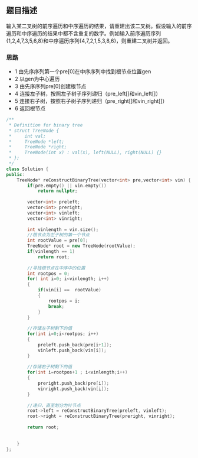 
## 题目描述
输入某二叉树的前序遍历和中序遍历的结果，请重建出该二叉树。假设输入的前序遍历和中序遍历的结果中都不含重复的数字。例如输入前序遍历序列{1,2,4,7,3,5,6,8}和中序遍历序列{4,7,2,1,5,3,8,6}，则重建二叉树并返回。

### 思路
 - 1 由先序序列第一个pre[0]在中序序列中找到根节点位置gen
- 2 以gen为中心遍历
- 3 由先序序列pre[0]创建根节点
- 4 连接左子树，按照左子树子序列递归（pre_left[]和vin_left[]）
- 5 连接右子树，按照右子树子序列递归（pre_right[]和vin_right[]）
- 6 返回根节点

```c++
/**
 * Definition for binary tree
 * struct TreeNode {
 *     int val;
 *     TreeNode *left;
 *     TreeNode *right;
 *     TreeNode(int x) : val(x), left(NULL), right(NULL) {}
 * };
 */
class Solution {
public:
    TreeNode* reConstructBinaryTree(vector<int> pre,vector<int> vin) {
        if(pre.empty() || vin.empty())
            return nullptr;
        
        vector<int> preleft;
        vector<int> preright;
        vector<int> vinleft;
        vector<int> vinright;
        
        int vinlength = vin.size();
        //根节点为左子树的第一个节点
        int rootValue = pre[0];
        TreeNode* root = new TreeNode(rootValue);
        if(vinlength == 1)
            return root;
        
        //寻找根节点在中序中的位置
        int rootpos = 0;
        for( int i=0; i<vinlength; i++)
        {
            if(vin[i] ==  rootValue)
            {
                rootpos = i;
                break;
            }
        }
        
        //存储左子树剩下的值
        for(int i=0;i<rootpos; i++)
        {
            preleft.push_back(pre[i+1]);
            vinleft.push_back(vin[i]);
        }
        
        //存储右子树剩下的值
        for(int i=rootpos+1 ; i<vinlength;i++)
        {
            preright.push_back(pre[i]);
            vinright.push_back(vin[i]);
        }
        
        //递归，直至划分为叶节点
        root->left = reConstructBinaryTree(preleft, vinleft);
        root->right = reConstructBinaryTree(preright, vinright);
        
        return root;
        
        
    }
};
```
